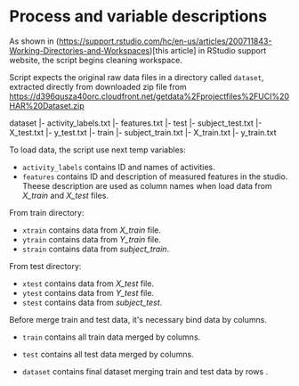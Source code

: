 # Process and variable descriptions

As shown in (https://support.rstudio.com/hc/en-us/articles/200711843-Working-Directories-and-Workspaces)[this article] in RStudio support website, the script begins cleaning workspace.

Script expects the original raw data files in a directory called ```dataset```, extracted directly from downloaded zip file from https://d396qusza40orc.cloudfront.net/getdata%2Fprojectfiles%2FUCI%20HAR%20Dataset.zip

dataset
	|- activity_labels.txt
	|- features.txt
	|- test
		|- subject_test.txt
		|- X_test.txt
		|- y_test.txt
	|- train
		|- subject_train.txt
		|- X_train.txt
		|- y_train.txt


To load data, the script use next temp variables:

* ```activity_labels``` contains ID and names of activities.
* ```features``` contains ID and description of measured features in the studio. Theese description are used as column names when load data from *X_train* and *X_test* files.

From train directory:

* ```xtrain``` contains data from *X_train* file.
* ```ytrain``` contains data from *Y_train* file.
* ```strain``` contains data from *subject_train*.

From test directory:

* ```xtest``` contains data from *X_test* file.
* ```ytest``` contains data from *Y_test* file.
* ```stest``` contains data from *subject_test*.

Before merge train and test data, it's necessary bind data by columns.

* ```train``` contains all train data merged by columns.
* ```test``` contains all test data merged by columns.

* ```dataset``` contains final dataset merging train and test data by rows .

